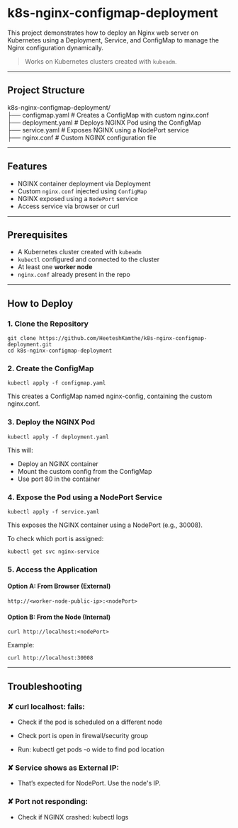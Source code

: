 # k8s-nginx-configmap-deployment
This project demonstrates how to deploy an Nginx web server on Kubernetes using a Deployment, Service, and ConfigMap to manage the Nginx configuration dynamically.

>  Works on Kubernetes clusters created with `kubeadm`.

---

##  Project Structure

k8s-nginx-configmap-deployment/</br>
├── configmap.yaml    # Creates a ConfigMap with custom nginx.conf</br>
├── deployment.yaml   # Deploys NGINX Pod using the ConfigMap</br>
├── service.yaml      # Exposes NGINX using a NodePort service</br>
├── nginx.conf        # Custom NGINX configuration file</br>

---

##  Features

- NGINX container deployment via Deployment
- Custom `nginx.conf` injected using `ConfigMap`
- NGINX exposed using a `NodePort` service
- Access service via browser or curl

---

##  Prerequisites

- A Kubernetes cluster created with `kubeadm`
- `kubectl` configured and connected to the cluster
- At least one **worker node**
- `nginx.conf` already present in the repo

---

##  How to Deploy

### 1️. Clone the Repository

`git clone https://github.com/HeeteshKamthe/k8s-nginx-configmap-deployment.git`
</br>
`cd k8s-nginx-configmap-deployment` 


### 2️. Create the ConfigMap

`kubectl apply -f configmap.yaml`

This creates a ConfigMap named nginx-config, containing the custom nginx.conf.

### 3️. Deploy the NGINX Pod

`kubectl apply -f deployment.yaml`

This will:

- Deploy an NGINX container</br>
- Mount the custom config from the ConfigMap</br>
- Use port 80 in the container

### 4️. Expose the Pod using a NodePort Service

`kubectl apply -f service.yaml`

This exposes the NGINX container using a NodePort (e.g., 30008).

To check which port is assigned:

`kubectl get svc nginx-service`

### 5️. Access the Application
#### Option A: From Browser (External)

`http://<worker-node-public-ip>:<nodePort>`


#### Option B: From the Node (Internal)

`curl http://localhost:<nodePort>`

Example:

`curl http://localhost:30008`

---

##  Troubleshooting
### ✘ curl localhost:<nodePort> fails:

- Check if the pod is scheduled on a different node

- Check port is open in firewall/security group

- Run: kubectl get pods -o wide to find pod location

### ✘ Service shows <none> as External IP:

- That’s expected for NodePort. Use the node's IP.

### ✘ Port not responding:

- Check if NGINX crashed: kubectl logs <pod-name>




